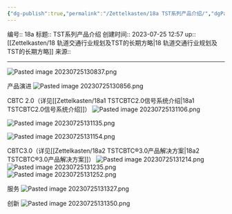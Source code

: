 ```yaml
---
{"dg-publish":true,"permalink":"/Zettelkasten/18a TST系列产品介绍/","dgPassFrontmatter":true}
---
```


编号:: 18a
标题:: TST系列产品介绍
创建时间:: 2023-07-25 12:57
up:: [[Zettelkasten/18 轨道交通行业规划及TST的长期方略\|18 轨道交通行业规划及TST的长期方略]]
来源:: 

---
![Pasted image 20230725130837.png](/img/user/attachment/Pasted%20image%2020230725130837.png)

产品演进
![Pasted image 20230725130856.png](/img/user/attachment/Pasted%20image%2020230725130856.png)

CBTC 2.0（详见[[Zettelkasten/18a1 TSTCBTC2.0信号系统介绍\|18a1 TSTCBTC2.0信号系统介绍]]）
![Pasted image 20230725131106.png](/img/user/attachment/Pasted%20image%2020230725131106.png)

![Pasted image 20230725131135.png](/img/user/attachment/Pasted%20image%2020230725131135.png)

![Pasted image 20230725131154.png](/img/user/attachment/Pasted%20image%2020230725131154.png)

CBTC3.0（详见[[Zettelkasten/18a2 TSTCBTC®3.0产品解决方案\|18a2 TSTCBTC®3.0产品解决方案]]）
![Pasted image 20230725131214.png](/img/user/attachment/Pasted%20image%2020230725131214.png)
![Pasted image 20230725131235.png](/img/user/attachment/Pasted%20image%2020230725131235.png)
![Pasted image 20230725131252.png](/img/user/attachment/Pasted%20image%2020230725131252.png)

服务
![Pasted image 20230725131327.png](/img/user/attachment/Pasted%20image%2020230725131327.png)

创新
![Pasted image 20230725131350.png](/img/user/attachment/Pasted%20image%2020230725131350.png)